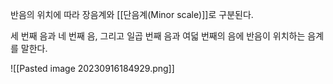 
반음의 위치에 따라 장음계와 [[단음계(Minor scale)]]로 구분된다.

세 번째 음과 네 번째 음, 그리고 일곱 번째 음과 여덟 번째의 음에 반음이 위치하는 음계를 말한다. 

![[Pasted image 20230916184929.png]]